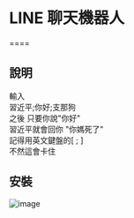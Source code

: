 # LINE 聊天機器人
====

## 說明
輸入  
習近平;你好;支那狗  
之後 只要你說"你好"  
習近平就會回你 "你媽死了"  
記得用英文鍵盤的[ ; ]  
不然這會卡住  

## 安裝
![image](https://github.com/cheng-xuan/p10941-linebot/assets/91592100/42b66d83-5202-40b2-a296-6b4cc62599b7)

